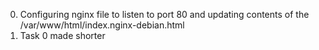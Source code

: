 0. Configuring nginx file to listen to port 80 and updating contents of the /var/www/html/index.nginx-debian.html
1. Task 0 made shorter
